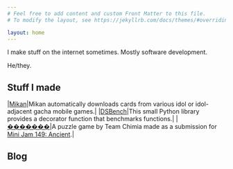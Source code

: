 ```yaml
---
# Feel free to add content and custom Front Matter to this file.
# To modify the layout, see https://jekyllrb.com/docs/themes/#overriding-theme-defaults

layout: home
---
```


I make stuff on the internet sometimes. Mostly software development.

He/they.

## Stuff I made

|[Mikan](/mikan)|Mikan automatically downloads cards from various idol or idol-adjacent gacha mobile games.|
|[DSBench](/dsbench)|This small Python library provides a decorator function that benchmarks functions.|
|[�������](https://demonicsavage.itch.io/replacementcharacter)|A puzzle game by Team Chimia made as a submission for [Mini Jam 149: Ancient](https://itch.io/jam/mini-jam-149-ancient).|

## Blog
